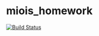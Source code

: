 # miois_homework

[![Build Status](https://github.com/kutsjuice/miois_homework.jl/actions/workflows/CI.yml/badge.svg?branch=main)](https://github.com/kutsjuice/miois_homework.jl/actions/workflows/CI.yml?query=branch%3Amain)
